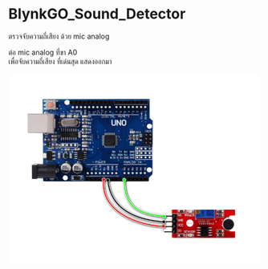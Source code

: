 # BlynkGO_Sound_Detector
ตรวจจับความถี่เสียง ด้วย mic analog

ต่อ mic analog ที่ขา A0  
เพื่อจับความถี่เสียง ที่เด่นสุด แสดงออกมา  

![sound_detector](sound_detector.png)
